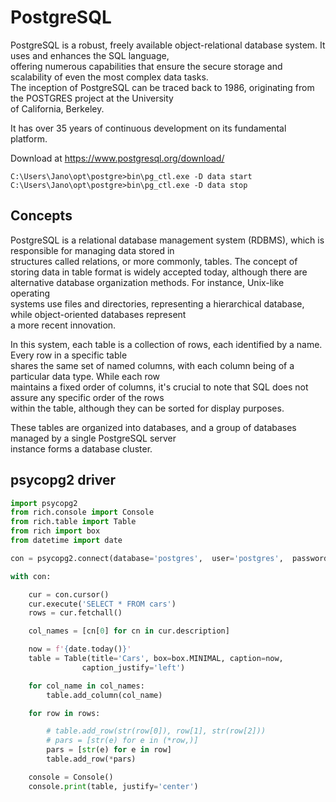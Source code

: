 # PostgreSQL

PostgreSQL is a robust, freely available object-relational database system. It uses and enhances the SQL language,  
offering numerous capabilities that ensure the secure storage and scalability of even the most complex data tasks.  
The inception of PostgreSQL can be traced back to 1986, originating from the POSTGRES project at the University  
of California, Berkeley.  

It has over 35 years of continuous development on its fundamental platform.  

Download at https://www.postgresql.org/download/

```
C:\Users\Jano\opt\postgre>bin\pg_ctl.exe -D data start
C:\Users\Jano\opt\postgre>bin\pg_ctl.exe -D data stop
```

## Concepts 

PostgreSQL is a relational database management system (RDBMS), which is responsible for managing data stored in  
structures called relations, or more commonly, tables. The concept of storing data in table format is widely 
accepted today, although there are alternative database organization methods. For instance, Unix-like operating  
systems use files and directories, representing a hierarchical database, while object-oriented databases represent  
a more recent innovation.

In this system, each table is a collection of rows, each identified by a name. Every row in a specific table  
shares the same set of named columns, with each column being of a particular data type. While each row  
maintains a fixed order of columns, it's crucial to note that SQL does not assure any specific order of the rows  
within the table, although they can be sorted for display purposes.

These tables are organized into databases, and a group of databases managed by a single PostgreSQL server  
instance forms a database cluster.


## psycopg2 driver

```python
import psycopg2
from rich.console import Console
from rich.table import Table
from rich import box
from datetime import date

con = psycopg2.connect(database='postgres',  user='postgres',  password='s$cret')

with con:

    cur = con.cursor()
    cur.execute('SELECT * FROM cars')
    rows = cur.fetchall()

    col_names = [cn[0] for cn in cur.description]

    now = f'{date.today()}'
    table = Table(title='Cars', box=box.MINIMAL, caption=now,
                caption_justify='left')

    for col_name in col_names:
        table.add_column(col_name)

    for row in rows:

        # table.add_row(str(row[0]), row[1], str(row[2]))
        # pars = [str(e) for e in (*row,)]
        pars = [str(e) for e in row]
        table.add_row(*pars)

    console = Console()
    console.print(table, justify='center')
```
